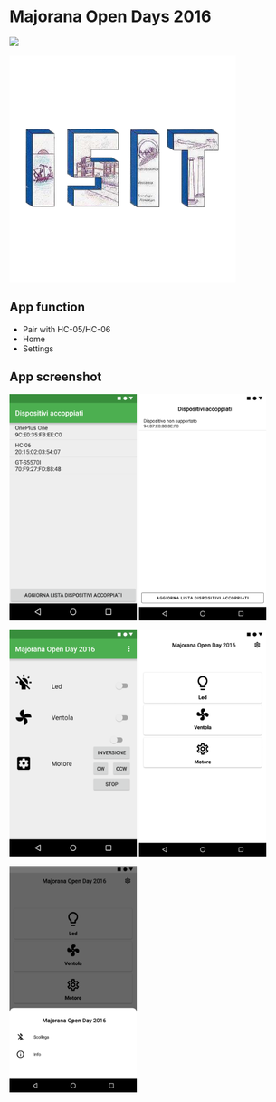# Majorana Open Days 2016
<a href="https://paypal.me/fast0n" title="Donate"><img src="https://img.shields.io/badge/Donate-PayPal-009cde.svg?style=flat-square"></a>

<a><img src='./imgStore/icon.png' height='400' alt='icon'/></a>


## App function

* Pair with HC-05/HC-06
* Home
* Settings

## App screenshot

<a><img src='./imgStore/pair.png' height='400' alt='icon'/></a>
<a><img src='./imgStore/pair_2019.png' height='400' alt='icon'/></a>

<a><img src='./imgStore/home.png' height='400' alt='icon'/></a>
<a><img src='./imgStore/home_2019.png' height='400' alt='icon'/></a>

<a><img src='./imgStore/settings_2019.png' height='400' alt='icon'/></a>